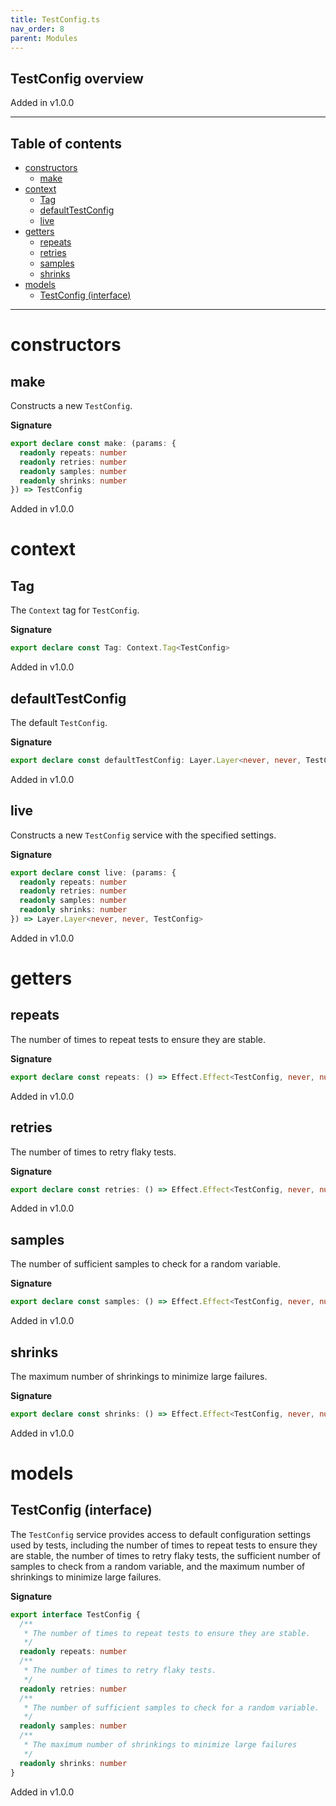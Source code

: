 ```yaml
---
title: TestConfig.ts
nav_order: 8
parent: Modules
---
```


## TestConfig overview

Added in v1.0.0

---

<h2 class="text-delta">Table of contents</h2>

- [constructors](#constructors)
  - [make](#make)
- [context](#context)
  - [Tag](#tag)
  - [defaultTestConfig](#defaulttestconfig)
  - [live](#live)
- [getters](#getters)
  - [repeats](#repeats)
  - [retries](#retries)
  - [samples](#samples)
  - [shrinks](#shrinks)
- [models](#models)
  - [TestConfig (interface)](#testconfig-interface)

---

# constructors

## make

Constructs a new `TestConfig`.

**Signature**

```ts
export declare const make: (params: {
  readonly repeats: number
  readonly retries: number
  readonly samples: number
  readonly shrinks: number
}) => TestConfig
```

Added in v1.0.0

# context

## Tag

The `Context` tag for `TestConfig`.

**Signature**

```ts
export declare const Tag: Context.Tag<TestConfig>
```

Added in v1.0.0

## defaultTestConfig

The default `TestConfig`.

**Signature**

```ts
export declare const defaultTestConfig: Layer.Layer<never, never, TestConfig>
```

Added in v1.0.0

## live

Constructs a new `TestConfig` service with the specified settings.

**Signature**

```ts
export declare const live: (params: {
  readonly repeats: number
  readonly retries: number
  readonly samples: number
  readonly shrinks: number
}) => Layer.Layer<never, never, TestConfig>
```

Added in v1.0.0

# getters

## repeats

The number of times to repeat tests to ensure they are stable.

**Signature**

```ts
export declare const repeats: () => Effect.Effect<TestConfig, never, number>
```

Added in v1.0.0

## retries

The number of times to retry flaky tests.

**Signature**

```ts
export declare const retries: () => Effect.Effect<TestConfig, never, number>
```

Added in v1.0.0

## samples

The number of sufficient samples to check for a random variable.

**Signature**

```ts
export declare const samples: () => Effect.Effect<TestConfig, never, number>
```

Added in v1.0.0

## shrinks

The maximum number of shrinkings to minimize large failures.

**Signature**

```ts
export declare const shrinks: () => Effect.Effect<TestConfig, never, number>
```

Added in v1.0.0

# models

## TestConfig (interface)

The `TestConfig` service provides access to default configuration settings
used by tests, including the number of times to repeat tests to ensure
they are stable, the number of times to retry flaky tests, the sufficient
number of samples to check from a random variable, and the maximum number of
shrinkings to minimize large failures.

**Signature**

```ts
export interface TestConfig {
  /**
   * The number of times to repeat tests to ensure they are stable.
   */
  readonly repeats: number
  /**
   * The number of times to retry flaky tests.
   */
  readonly retries: number
  /**
   * The number of sufficient samples to check for a random variable.
   */
  readonly samples: number
  /**
   * The maximum number of shrinkings to minimize large failures
   */
  readonly shrinks: number
}
```

Added in v1.0.0
